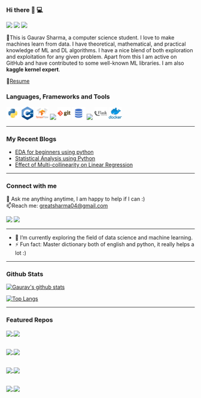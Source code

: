 ### Hi there  :wave: 💻

<p><a href="https://www.linkedin.com/in/gaurav-sharma-002b6416b/"><img src="https://img.shields.io/badge/linkedin-%230077B5.svg?&style=for-the-badge&logo=linkedin&logoColor=white" height=25></a> <a href="https://medium.com/@greatsharma04/"><img src="https://img.shields.io/badge/medium-%2312100E.svg?&style=for-the-badge&logo=medium&logoColor=white" height=25></a> <a href="https://www.kaggle.com/gauravsharma99"><img src="https://avatars0.githubusercontent.com/u/1336944?s=200&v=4" height=25></a></p>

:boy:This is Gaurav Sharma, a computer science student. I love to make machines learn from data. I have theoretical, mathematical, and practical knowledge of ML and DL algorithms. I have a nice blend of both exploration and exploitation for any given problem. Apart from this I am active on GitHub and have contributed to some well-known ML libraries. I am also **kaggle kernel expert**.

📝[Resume](https://drive.google.com/file/d/1yNW7sn-FGzsoJ7nGYbjpXRZkSpwXIfZ_/view?usp=sharing)<br>

### Languages, Frameworks and Tools

<p><img src="https://raw.githubusercontent.com/github/explore/80688e429a7d4ef2fca1e82350fe8e3517d3494d/topics/python/python.png" height=35>
  <img src="https://raw.githubusercontent.com/github/explore/80688e429a7d4ef2fca1e82350fe8e3517d3494d/topics/cpp/cpp.png" height=35>
  <img src="https://raw.githubusercontent.com/github/explore/80688e429a7d4ef2fca1e82350fe8e3517d3494d/topics/tensorflow/tensorflow.png" height=35>
  <img src="https://img.shields.io/badge/PyTorch%20-%23EE4C2C.svg?&style=for-the-badge&logo=PyTorch&logoColor=white" />
  <img src="https://raw.githubusercontent.com/github/explore/80688e429a7d4ef2fca1e82350fe8e3517d3494d/topics/git/git.png" height=35>
  <img src="https://raw.githubusercontent.com/github/explore/80688e429a7d4ef2fca1e82350fe8e3517d3494d/topics/sql/sql.png" height=35>
  <img src ="https://img.shields.io/badge/sqlite-%2307405e.svg?&style=for-the-badge&logo=sqlite&logoColor=white"/>
  <img src="https://raw.githubusercontent.com/github/explore/80688e429a7d4ef2fca1e82350fe8e3517d3494d/topics/flask/flask.png" height=35> 
  <img src="https://raw.githubusercontent.com/github/explore/80688e429a7d4ef2fca1e82350fe8e3517d3494d/topics/docker/docker.png" height=35> 

---

### My Recent Blogs<br>
- [EDA for beginners using python](https://medium.com/@greatsharma04/eda-for-beginners-using-python-4fcd2b57d1f7)<br>
- [Statistical Analysis using Python](https://medium.com/@greatsharma04/statistical-analysis-using-python-e83f10ca3c82)<br>
- [Effect of Multi-collinearity on Linear Regression](https://medium.com/analytics-vidhya/effect-of-multicollinearity-on-linear-regression-1cf7cfc5e8eb)<br>

---

### Connect with me
💬 Ask me anything anytime, I am happy to help if I can :)<br>
:mailbox:Reach me: greatsharma04@gmail.com 
<p>                <a href="https://www.instagram.com/gaurav.sharma.99/"><img src="https://cdn.jsdelivr.net/npm/simple-icons@v3/icons/instagram.svg" height=25></a>           <a href="https://twitter.com/import_gs"><img src="https://cdn.jsdelivr.net/npm/simple-icons@v3/icons/twitter.svg" height=25></a></p>

---

- 🌱 I’m currently exploring the field of data science and machine learning.
- ⚡ Fun fact: Master dictionary both of english and python, it really helps a lot :)

---

### Github Stats
[![Gaurav's github stats](https://github-readme-stats.vercel.app/api?username=greatsharma&count_private=true&show_icons=true&include_all_commits=1)](https://github.com/greatsharma/github-readme-stats)

[![Top Langs](https://github-readme-stats.vercel.app/api/top-langs/?username=greatsharma&hide=Rich%Text%Format,Shell)](https://github.com/greatsharma/github-readme-stats)

---

### Featured Repos

<a href="https://github.com/greatsharma/Facial_Emotion_Recognition">
  <img align="center" src="https://github-readme-stats.vercel.app/api/pin/?username=greatsharma&repo=Facial_Emotion_Recognition" />
</a>
<a href="https://github.com/greatsharma/Thumb-Gestures-Detection">
  <img align="center" src="https://github-readme-stats.vercel.app/api/pin/?username=greatsharma&repo=Thumb-Gestures-Detection" />
</a>

<br><a href="https://github.com/greatsharma/MPG">
  <img align="center" src="https://github-readme-stats.vercel.app/api/pin/?username=greatsharma&repo=MPG" />
</a>
<a href="https://github.com/greatsharma/DeepLearning-Papers-Implementation">
  <img align="center" src="https://github-readme-stats.vercel.app/api/pin/?username=greatsharma&repo=DeepLearning-Papers-Implementation" />
</a>

<br><a href="https://github.com/greatsharma/Basics-of-Quantum-in-Python">
  <img align="center" src="https://github-readme-stats.vercel.app/api/pin/?username=greatsharma&repo=Basics-of-Quantum-in-Python" />
</a>
<a href="https://github.com/greatsharma/Particle-Swarm-Optimization">
  <img align="center" src="https://github-readme-stats.vercel.app/api/pin/?username=greatsharma&repo=Particle-Swarm-Optimization" />
</a>

<br><a href="https://github.com/greatsharma/Red_Black_Tree">
  <img align="center" src="https://github-readme-stats.vercel.app/api/pin/?username=greatsharma&repo=Red_Black_Tree" />
</a>
<a href="https://github.com/greatsharma/Matuidi">
  <img align="center" src="https://github-readme-stats.vercel.app/api/pin/?username=greatsharma&repo=Matuidi" />
</a>
